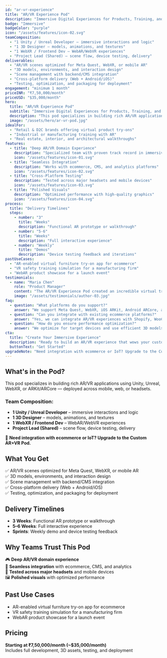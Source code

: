 ```yaml
---
id: "ar-vr-experience"
title: "AR/VR Experience Pod"
description: "Immersive Digital Experiences for Products, Training, and Visualization"
badge: "Immersive"
badgeColor: "purple"
icon: "/assets/features/icon-02.svg"
teamComposition:
  - "1 Unity / Unreal Developer – immersive interactions and logic"
  - "1 3D Designer – models, animations, and textures"
  - "1 WebXR / Frontend Dev – WebAR/WebVR experiences"
  - "Project Lead (Shared) – scene flow, device testing, delivery"
deliverables:
  - "AR/VR scenes optimized for Meta Quest, WebXR, or mobile AR"
  - "3D models, environments, and interaction design"
  - "Scene management with backend/CMS integration"
  - "Cross-platform delivery (Web + Android/iOS)"
  - "Testing, optimization, and packaging for deployment"
engagement: "minimum 1 month"
priceINR: "₹7,50,000/month"
priceUSD: "$35,000/month"
hero:
  title: "AR/VR Experience Pod"
  subtitle: "Immersive Digital Experiences for Products, Training, and Visualization"
  description: "This pod specializes in building rich AR/VR applications using Unity, Unreal, WebXR, or ARKit/ARCore — deployed across mobile, web, or headsets."
  image: "/assets/hero/ar-vr-pod.jpg"
idealFor:
  - "Retail & D2C brands offering virtual product try-ons"
  - "Industrial or manufacturing training with AR"
  - "Real estate, interior, and architectural walkthroughs"
features:
  - title: "Deep AR/VR Domain Experience"
    description: "Specialized team with proven track record in immersive experiences"
    icon: "/assets/features/icon-01.svg"
  - title: "Seamless Integration"
    description: "Works with ecommerce, CMS, and analytics platforms"
    icon: "/assets/features/icon-02.svg"
  - title: "Cross-Platform Testing"
    description: "Tested across major headsets and mobile devices"
    icon: "/assets/features/icon-03.svg"
  - title: "Polished Visuals"
    description: "Optimized performance with high-quality graphics"
    icon: "/assets/features/icon-04.svg"
process:
  title: "Delivery Timelines"
  steps:
    - number: "3"
      title: "Weeks"
      description: "Functional AR prototype or walkthrough"
    - number: "5-6"
      title: "Weeks"
      description: "Full interactive experience"
    - number: "Weekly"
      title: "Demos"
      description: "Device testing feedback and iterations"
pastUseCases:
  - "AR-enabled virtual furniture try-on app for ecommerce"
  - "VR safety training simulation for a manufacturing firm"
  - "WebAR product showcase for a launch event"
testimonials:
  - name: "Maria Chen"
    role: "Product Manager"
    content: "The AR/VR Experience Pod created an incredible virtual try-on experience that increased our conversion rates by 40%."
    image: "/assets/testimonials/author-03.jpg"
faq:
  - question: "What platforms do you support?"
    answer: "We support Meta Quest, WebXR, iOS ARKit, Android ARCore, and custom VR solutions."
  - question: "Can you integrate with existing ecommerce platforms?"
    answer: "Yes, we can integrate AR/VR experiences with Shopify, WooCommerce, and custom platforms."
  - question: "How do you ensure performance optimization?"
    answer: "We optimize for target devices and use efficient 3D models and rendering techniques."
cta:
  title: "Create Your Immersive Experience"
  description: "Ready to build an AR/VR experience that wows your customers? Let's discuss your vision."
  buttonText: "Get Started"
upgradeNote: "Need integration with ecommerce or IoT? Upgrade to the Custom AR+VR Pod."
---
```


## What's in the Pod?

This pod specializes in building rich AR/VR applications using Unity, Unreal, WebXR, or ARKit/ARCore — deployed across mobile, web, or headsets.

### Team Composition:
- **1 Unity / Unreal Developer** – immersive interactions and logic
- **1 3D Designer** – models, animations, and textures
- **1 WebXR / Frontend Dev** – WebAR/WebVR experiences
- **Project Lead (Shared)** – scene flow, device testing, delivery

🧪 **Need integration with ecommerce or IoT? Upgrade to the Custom AR+VR Pod.**

## What You Get

✅ AR/VR scenes optimized for Meta Quest, WebXR, or mobile AR  
✅ 3D models, environments, and interaction design  
✅ Scene management with backend/CMS integration  
✅ Cross-platform delivery (Web + Android/iOS)  
✅ Testing, optimization, and packaging for deployment  

## Delivery Timelines

- **3 Weeks**: Functional AR prototype or walkthrough
- **5–6 Weeks**: Full interactive experience  
- **Sprints**: Weekly demo and device testing feedback

## Why Teams Trust This Pod

🎮 **Deep AR/VR domain experience**  
🧩 **Seamless integration** with ecommerce, CMS, and analytics  
📱 **Tested across major headsets** and mobile devices  
🖼️ **Polished visuals** with optimized performance

## Past Use Cases

- AR-enabled virtual furniture try-on app for ecommerce
- VR safety training simulation for a manufacturing firm  
- WebAR product showcase for a launch event

## Pricing

**Starting at ₹7,50,000/month (~$35,000/month)**  
Includes full development, 3D assets, testing, and deployment 
